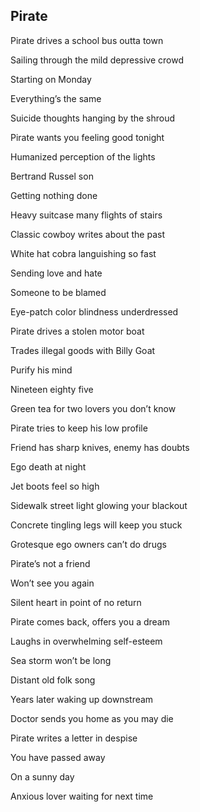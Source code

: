 ## Pirate

Pirate drives a school bus outta town

Sailing through the mild depressive crowd

Starting on Monday

Everything’s the same

Suicide thoughts hanging by the shroud


Pirate wants you feeling good tonight

Humanized perception of the lights

Bertrand Russel son

Getting nothing done

Heavy suitcase many flights of stairs


Classic cowboy writes about the past

White hat cobra languishing so fast

Sending love and hate

Someone to be blamed

Eye-patch color blindness underdressed


Pirate drives a stolen motor boat

Trades illegal goods with Billy Goat

Purify his mind

Nineteen eighty five

Green tea for two lovers you don’t know


Pirate tries to keep his low profile

Friend has sharp knives, enemy has doubts

Ego death at night

Jet boots feel so high

Sidewalk street light glowing your blackout


Concrete tingling legs will keep you stuck 

Grotesque ego owners can’t do drugs

Pirate’s not a friend

Won’t see you again

Silent heart in point of no return


Pirate comes back, offers you a dream

Laughs in overwhelming self-esteem 

Sea storm won’t be long

Distant old folk song

Years later waking up downstream


Doctor sends you home as you may die

Pirate writes a letter in despise

You have passed away

On a sunny day

Anxious lover waiting for next time

